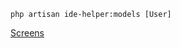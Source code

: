 ```
php artisan ide-helper:models [User]
```

[Screens](https://www.dropbox.com/sh/0l15f7dhrluibns/AACe4M73-eT0-va5N_30OZ8Na?dl=0)